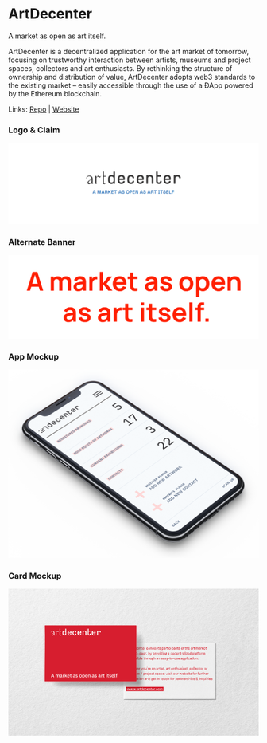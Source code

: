 # ArtDecenter

A market as open as art itself.

ArtDecenter is a decentralized application for the art market of tomorrow, focusing on trustworthy interaction between artists, museums and project spaces, collectors and art enthusiasts. By rethinking the structure of ownership and distribution of value, ArtDecenter adopts web3 standards to the existing market – easily accessible through the use of a ÐApp powered by the Ethereum blockchain.

Links: [Repo](https://www.github.com/artdecenter) | [Website](https://www.artdecenter.com)

### Logo & Claim

<img src="https://github.com/ArtDecenter/design/blob/master/banner/artdecenter-banner-logo.png" width="full">

### Alternate Banner

<img src="https://github.com/ArtDecenter/design/blob/master/banner/a-market-as-open-as-art-itself.png" width="full">


### App Mockup

<img src="https://github.com/ArtDecenter/design/blob/master/mockup-diagrams/ad-app-mockup.png" width="full">

### Card Mockup

<img src="https://github.com/ArtDecenter/design/blob/master/mockup-diagrams/ad-riso-sketch.png" width="full">

